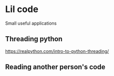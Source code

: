 # Lil code
Small useful applications

## Threading python

https://realpython.com/intro-to-python-threading/

## Reading another person's code
